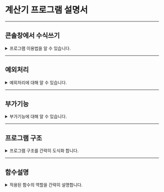 # 계산기 프로그램 설명서
---
## 콘솔창에서 수식쓰기
<details>
<summary>프로그램 이용법을 알 수 있습니다.</summary> 

### 단일 수식
![alt text](image.png)

단일수식을 작성 후 엔터키를 누르면 계산합니다.

### 연쇄 수식
![alt text](image-1.png)

연쇄수식은 앞에 "$"를 붙여 호출합니다.

</details>

---
## 예외처리
<details>
<summary>예외처리에 대해 알 수 있습니다.</summary> 

![alt text](image-2.png)

잘못된 식이면, 에러메세지를 띄웁니다.

![alt text](image-3.png)

입력이 잘못되었다면, 해당 메세지를 띄웁니다.

![alt text](image-4.png)

숫자가 아닌 값을 계산을 하려하면, 해당 메세지를 띄웁니다.

</details>

---
## 부가기능
<details>
<summary>부가기능에 대해 알 수 있습니다.</summary> 

![alt text](image-5.png)

의미 없는 문자가 들어가 있어도, 계산식을 추출해 냅니다.

![alt text](image-6.png)

음수와 소수에 대한 계산이 가능합니다. (소수둘째자리까지 표현하며, 코틀린의 StringFormat에 따릅니다.)

</details>

---
## 프로그램 구조
<details>
<summary>프로그램 구조를 간략히 도식화 합니다.</summary> 

![alt text](image-8.png)

</details>

---
## 함수설명
<details>
<summary>적용된 함수의 역할을 간략히 설명합니다.</summary> 

### Manager Class
매니저 클래스는 프로그램의 메인 클래스 입니다. 

#### private fun stringFilter(inputString: String):String

= 입력받은 문자열을 1차적으로 필터링 합니다. 의미없는 문자를 무시합니다.

#### private fun convertString(inputString: String): String 

= 필터링된 문자에서 연산자와 숫자를 추출합니다. 해당 함수에서 소수점과 음수에 대한 대응을 하고, 

최종적으로 파싱가능한 계산 식을 도출해 냅니다.

#### private fun inputCalculate(): String

= 사용자와 대화를 하는 함수입니다. 해당함수에서 입력을 받고, 종료등에 대한 분기를 판단합니다.

#### private fun extractCalculate(inputString: String):List<String>

= 파싱가능한 문자열을 리스트 형태로 반환하여 핸들링이 용이하게 합니다. 

해당 함수는 단일 계산 로직에서 사용합니다.

#### private fun getResult(calculate: List<String>)

= 핸들링이 가능해진 리스트를 통해 연산자를 판단하고, override 함수를 호출, 예외등을 처리합니다.

#### fun manual()

= 프로그램의 메인이 되는 함수입니다. 계산기의 시퀀스를 관리합니다.





</details>



